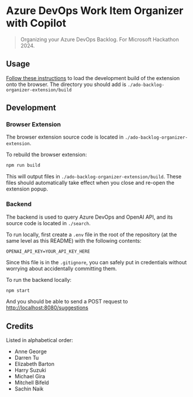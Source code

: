 # Azure DevOps Work Item Organizer with Copilot

> Organizing your Azure DevOps Backlog. For Microsoft Hackathon 2024.

## Usage

[Follow these instructions](https://learn.microsoft.com/en-us/microsoft-edge/extensions-chromium/getting-started/extension-sideloading) to load the development build of the extension onto the browser. The directory you should add is `./ado-backlog-organizer-extension/build`

## Development

### Browser Extension

The browser extension source code is located in `./ado-backlog-organizer-extension`.

To rebuild the browser extension:

```bash
npm run build
```

This will output files in `./ado-backlog-organizer-extension/build`. These files should automatically take effect when you close and re-open the extension popup.

### Backend

The backend is used to query Azure DevOps and OpenAI API, and its source code is located in `./search`.

To run locally, first create a `.env` file in the root of the repository (at the same level as this README) with the following contents:

```dotenv
OPENAI_API_KEY=YOUR_API_KEY_HERE
```

Since this file is in the `.gitignore`, you can safely put in credentials without worrying about accidentally committing them.

To run the backend locally:

```bash
npm start
```

And you should be able to send a POST request to <http://localhost:8080/suggestions>

## Credits

Listed in alphabetical order:

- Anne George
- Darren Tu
- Elizabeth Barton
- Harry Suzuki
- Michael Gira
- Mitchell Bifeld
- Sachin Naik
